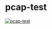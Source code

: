 # pcap-test

[![pcap-test](https://img.youtube.com/vi/e696UCz2tGM/0.jpg)](https://www.youtube.com/watch?v=e696UCz2tGM)

